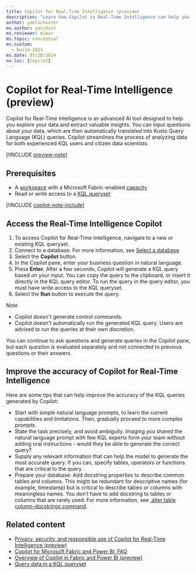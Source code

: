 ```yaml
---
title: Copilot for Real-Time Intelligence (preview)
description: "Learn how Copilot in Real-Time Intelligence can help you explore your data and extract valuable insights."
author: yaelschuster
ms.author: yaschust
ms.reviewer: mibar
ms.topic: conceptual
ms.custom:
  - build-2024
ms.date: 03/28/2024
no-loc: [Copilot]
---
```

# Copilot for Real-Time Intelligence (preview)

Copilot for Real-Time Intelligence is an advanced AI tool designed to help you explore your data and extract valuable insights. You can input questions about your data, which are then automatically translated into Kusto Query Language (KQL) queries. Copilot streamlines the process of analyzing data for both experienced KQL users and citizen data scientists.

[!INCLUDE [preview-note](../includes/feature-preview-note.md)]

## Prerequisites

* A [workspace](../get-started/create-workspaces.md) with a Microsoft Fabric-enabled [capacity](../enterprise/licenses.md#capacity)
* Read or write access to a [KQL queryset](../real-time-analytics/create-query-set.md)

[!INCLUDE [copilot-note-include](../includes/copilot-note-include.md)]

## Access the Real-Time Intelligence Copilot

1. To access Copilot for Real-Time Intelligence, navigate to a new or existing KQL queryset.
1. Connect to a database. For more information, see [Select a database](../real-time-analytics/kusto-query-set.md#select-a-database)
1. Select the **Copilot** button.
1. In the Copilot pane, enter your business question in natural language. 
1. Press **Enter**.
    After a few seconds, Copilot will generate a KQL query based on your input. You can copy the query to the clipboard, or insert it directly in the KQL query editor. To run the query in the query editor, you must have write access to the KQL queryset.
1. Select the **Run** button to execute the query.

> [!NOTE]
>* Copilot doesn't generate control commands.
>* Copilot doesn't automatically run the generated KQL query. Users are advised to run the queries at their own discretion.

You can continue to ask questions and generate queries in the Copilot pane, but each question is evaluated separately and not connected to previous questions or their answers.

## Improve the accuracy of Copilot for Real-Time Intelligence

Here are some tips that can help improve the accuracy of the KQL queries generated by Copilot:

* Start with simple natural language prompts, to learn the current capabilities and limitations. Then, gradually proceed to more complex prompts.
* State the task precisely, and avoid ambiguity. Imaging you shared the natural language prompt with few KQL experts form your team without adding oral instructions - would they be able to generate the correct query?
* Supply any relevant information that can help the model to generate the most accurate query. If you can, specify tables, operators or functions that are critical to the query.
* Prepare your database:
    Add docstring properties to describe common tables and columns. This might be redundant for descriptive names (for example, timestamp) but is critical to describe tables or columns with meaningless names. You don’t have to add docstring to tables or columns that are rarely used. For more information, see [.alter table column-docstrings command](/azure/data-explorer/kusto/management/alter-column-docstrings?context=/fabric/context/context-rta&pivots=fabric).

## Related content

* [Privacy, security, and responsible use of Copilot for Real-Time Intelligence (preview)](copilot-real-time-analytics-privacy-security.md)
* [Copilot for Microsoft Fabric and Power BI: FAQ](copilot-faq-fabric.yml)
* [Overview of Copilot in Fabric and Power BI (preview)](copilot-fabric-overview.md)
* [Query data in a KQL queryset](../real-time-analytics/kusto-query-set.md)
